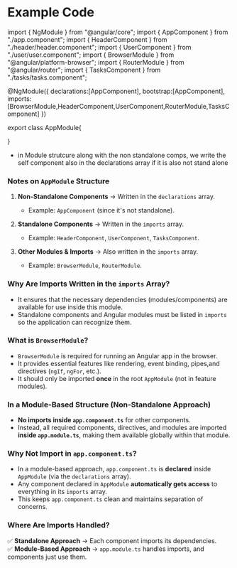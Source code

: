 # Example Code

import { NgModule } from "@angular/core";
import { AppComponent } from "./app.component";
import { HeaderComponent } from "./header/header.component";
import { UserComponent } from "./user/user.component";
import { BrowserModule } from "@angular/platform-browser";
import { RouterModule } from "@angular/router";
import { TasksComponent } from "./tasks/tasks.component";

@NgModule({
    declarations:[AppComponent],
    bootstrap:[AppComponent],
    imports:[BrowserModule,HeaderComponent,UserComponent,RouterModule,TasksComponent]
})

export class AppModule{

}



- in Module strutcure along with the non standalone comps, we write the self component also in the declarations array if it is also not stand alone



### **Notes on `AppModule` Structure**  

1. **Non-Standalone Components** → Written in the `declarations` array.  
   - Example: `AppComponent` (since it's not standalone).  

2. **Standalone Components** → Written in the `imports` array.  
   - Example: `HeaderComponent`, `UserComponent`, `TasksComponent`.  

3. **Other Modules & Imports** → Also written in the `imports` array.  
   - Example: `BrowserModule`, `RouterModule`.  

### **Why Are Imports Written in the `imports` Array?**  
- It ensures that the necessary dependencies (modules/components) are available for use inside this module.  
- Standalone components and Angular modules must be listed in `imports` so the application can recognize them.  

### **What is `BrowserModule`?**  
- `BrowserModule` is required for running an Angular app in the browser.  
- It provides essential features like rendering, event binding, pipes,and directives (`ngIf`, `ngFor`, etc.).  
- It should only be imported **once** in the root `AppModule` (not in feature modules).









### **In a Module-Based Structure (Non-Standalone Approach)**  
- **No imports inside `app.component.ts`** for other components.  
- Instead, all required components, directives, and modules are imported **inside `app.module.ts`**, making them available globally within that module.  

### **Why Not Import in `app.component.ts`?**  
- In a module-based approach, `app.component.ts` is **declared** inside `AppModule` (via the `declarations` array).  
- Any component declared in `AppModule` **automatically gets access** to everything in its `imports` array.  
- This keeps `app.component.ts` clean and maintains separation of concerns.  

### **Where Are Imports Handled?**  
✅ **Standalone Approach** → Each component imports its dependencies.  
✅ **Module-Based Approach** → `app.module.ts` handles imports, and components just use them.